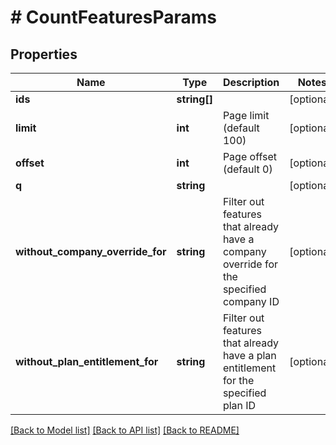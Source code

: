 # # CountFeaturesParams

## Properties

Name | Type | Description | Notes
------------ | ------------- | ------------- | -------------
**ids** | **string[]** |  | [optional]
**limit** | **int** | Page limit (default 100) | [optional]
**offset** | **int** | Page offset (default 0) | [optional]
**q** | **string** |  | [optional]
**without_company_override_for** | **string** | Filter out features that already have a company override for the specified company ID | [optional]
**without_plan_entitlement_for** | **string** | Filter out features that already have a plan entitlement for the specified plan ID | [optional]

[[Back to Model list]](../../README.md#models) [[Back to API list]](../../README.md#endpoints) [[Back to README]](../../README.md)
